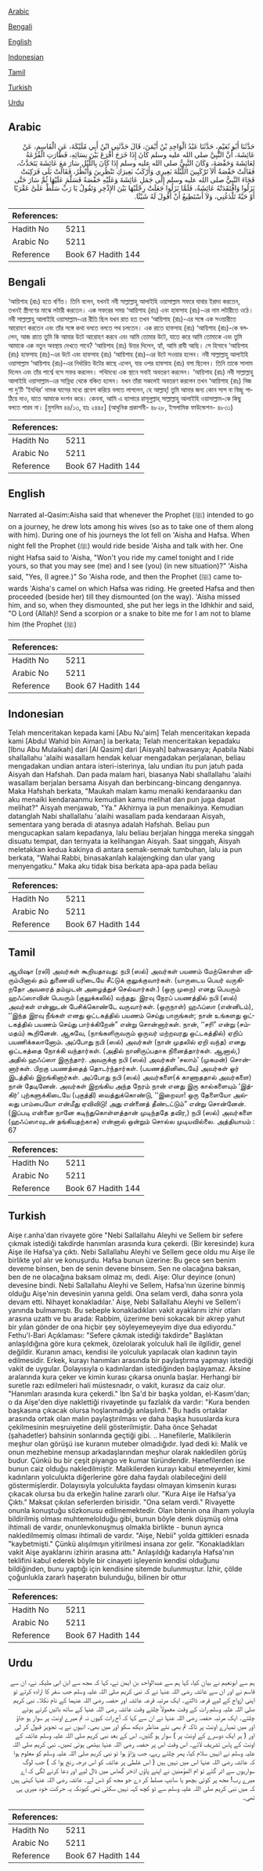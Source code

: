 [Arabic](#arabic)

[Bengali](#bengali)

[English](#english)

[Indonesian](#indonesian)

[Tamil](#tamil)

[Turkish](#turkish)

[Urdu](#urdu)

## Arabic


<div dir="rtl" lang="ar" style={{fontSize:'larger',backgroundColor:'#f8f9fa',padding:20}}>
حَدَّثَنَا أَبُو نُعَيْمٍ، حَدَّثَنَا عَبْدُ الْوَاحِدِ بْنُ أَيْمَنَ، قَالَ حَدَّثَنِي ابْنُ أَبِي مُلَيْكَةَ، عَنِ الْقَاسِمِ، عَنْ عَائِشَةَ، أَنَّ النَّبِيَّ صلى الله عليه وسلم كَانَ إِذَا خَرَجَ أَقْرَعَ بَيْنَ نِسَائِهِ، فَطَارَتِ الْقُرْعَةُ لِعَائِشَةَ وَحَفْصَةَ، وَكَانَ النَّبِيُّ صلى الله عليه وسلم إِذَا كَانَ بِاللَّيْلِ سَارَ مَعَ عَائِشَةَ يَتَحَدَّثُ، فَقَالَتْ حَفْصَةُ أَلاَ تَرْكَبِينَ اللَّيْلَةَ بَعِيرِي وَأَرْكَبُ بَعِيرَكِ تَنْظُرِينَ وَأَنْظُرُ، فَقَالَتْ بَلَى فَرَكِبَتْ فَجَاءَ النَّبِيُّ صلى الله عليه وسلم إِلَى جَمَلِ عَائِشَةَ وَعَلَيْهِ حَفْصَةُ فَسَلَّمَ عَلَيْهَا ثُمَّ سَارَ حَتَّى نَزَلُوا وَافْتَقَدَتْهُ عَائِشَةُ، فَلَمَّا نَزَلُوا جَعَلَتْ رِجْلَيْهَا بَيْنَ الإِذْخِرِ وَتَقُولُ يَا رَبِّ سَلِّطْ عَلَىَّ عَقْرَبًا أَوْ حَيَّةً تَلْدَغُنِي، وَلاَ أَسْتَطِيعُ أَنْ أَقُولَ لَهُ شَيْئًا‏.‏
</div>
<div style={{backgroundColor:'#f8f9fa',padding:20, marginBottom: 10}}><table> <thead> <tr> <th>References:</th> <th></th> </tr> </thead> <tbody><tr><td>Hadith No</td><td>5211</td></tr><tr><td>Arabic No</td><td>5211</td></tr><tr><td>Reference</td><td>Book 67 Hadith 144</td></tr></tbody></table></div>

## Bengali


<div dir="ltr" lang="bn" style={{fontSize:'larger',backgroundColor:'#f8f9fa',padding:20}}>
‘আয়িশাহ (রাঃ) হতে বর্ণিত। তিনি বলেন, যখনই নবী সাল্লাল্লাহু আলাইহি ওয়াসাল্লাম সফরে যাবার ইরাদা করতেন, তখনই স্ত্রীগণের মাঝে লটারী করতেন। এক সফরের সময় ‘আয়িশাহ (রাঃ) এবং হাফসাহ (রাঃ)-এর নাম লটারীতে ওঠে। নবী সাল্লাল্লাহু আলাইহি ওয়াসাল্লাম-এর রীতি ছিল যখন রাত হত তখন ‘আয়িশাহ (রাঃ)-এর সঙ্গে এক সওয়ারীতে আরোহণ করতেন এবং তাঁর সঙ্গে কথা বলতে বলতে পথ চলতেন। এক রাতে হাফসাহ (রাঃ) ‘আয়িশাহ (রাঃ)-কে বললেন, আজ রাতে তুমি কি আমার উটে আরোহণ করবে এবং আমি তোমার উটে, যাতে করে আমি তোমাকে এবং তুমি আমাকে এক নতুন অবস্থায় দেখতে পাবে? ‘আয়িশাহ (রাঃ) উত্তর দিলেন, হ্যাঁ, আমি রাযী আছি। সে হিসাবে ‘আয়িশাহ (রাঃ) হাফসাহ (রাঃ)-এর উটে এবং হাফসাহ (রাঃ) ‘আয়িশাহ (রাঃ)-এর উটে সওয়ার হলেন। নবী সাল্লাল্লাহু আলাইহি ওয়াসাল্লাম ‘আয়িশাহ (রাঃ)-এর নির্ধারিত উটের কাছে এলেন, যার ওপর হাফসাহ (রাঃ) বসা ছিলেন। তিনি তাকে সালাম দিলেন এবং তাঁর পার্শ্বে বসে সফর করলেন। পথিমধ্যে এক স্থানে সবাই অবতরণ করলেন। ‘আয়িশাহ (রাঃ) নবী সাল্লাল্লাহু আলাইহি ওয়াসাল্লাম-এর সান্নিধ্য থেকে বঞ্চিত হলেন। যখন তাঁরা সকলেই অবতরণ করলেন তখন ‘আয়িশাহ (রাঃ) নিজ পা দু’টি ‘ইযখির’ নামক ঘাসের মধ্যে প্রবেশ করিয়ে বলতে লাগলেন, হে আল্লাহ্! তুমি আমার জন্য কোন সাপ বা বিচ্ছু পাঠিয়ে দাও, যাতে আমাকে দংশন করে। কেননা, আমি এ ব্যাপারে রাসূলুল্লাহ্ সাল্লাল্লাহু আলাইহি ওয়াসাল্লাম-কে কিছু বলতে পারব না। [মুসলিম ৪৪/১৩, হাঃ ২৪৪৫] (আধুনিক প্রকাশনী- ৪৮২৮, ইসলামিক ফাউন্ডেশন- ৪৮৩১)
</div>
<div style={{backgroundColor:'#f8f9fa',padding:20, marginBottom: 10}}><table> <thead> <tr> <th>References:</th> <th></th> </tr> </thead> <tbody><tr><td>Hadith No</td><td>5211</td></tr><tr><td>Arabic No</td><td>5211</td></tr><tr><td>Reference</td><td>Book 67 Hadith 144</td></tr></tbody></table></div>

## English


<div dir="ltr" lang="en" style={{fontSize:'larger',backgroundColor:'#f8f9fa',padding:20}}>
Narrated al-Qasim:Aisha said that whenever the Prophet (ﷺ) intended to go on a journey, he drew lots among his wives (so as to take one of them along with him). During one of his journeys the lot fell on 'Aisha and Hafsa. When night fell the Prophet (ﷺ) would ride beside 'Aisha and talk with her. One night Hafsa said to 'Aisha, "Won't you ride my camel tonight and I ride yours, so that you may see (me) and I see (you) (in new situation)?" 'Aisha said, "Yes, (I agree.)" So 'Aisha rode, and then the Prophet (ﷺ) came towards 'Aisha's camel on which Hafsa was riding. He greeted Hafsa and then proceeded (beside her) till they dismounted (on the way). 'Aisha missed him, and so, when they dismounted, she put her legs in the Idhkhir and said, "O Lord (Allah)! Send a scorpion or a snake to bite me for I am not to blame him (the Prophet (ﷺ)
</div>
<div style={{backgroundColor:'#f8f9fa',padding:20, marginBottom: 10}}><table> <thead> <tr> <th>References:</th> <th></th> </tr> </thead> <tbody><tr><td>Hadith No</td><td>5211</td></tr><tr><td>Arabic No</td><td>5211</td></tr><tr><td>Reference</td><td>Book 67 Hadith 144</td></tr></tbody></table></div>

## Indonesian


<div dir="ltr" lang="id" style={{fontSize:'larger',backgroundColor:'#f8f9fa',padding:20}}>
Telah menceritakan kepada kami [Abu Nu'aim] Telah menceritakan kepada kami [Abdul Wahid bin Aiman] ia berkata; Telah menceritakan kepadaku [Ibnu Abu Mulaikah] dari [Al Qasim] dari [Aisyah] bahwasanya; Apabila Nabi shallallahu 'alaihi wasallam hendak keluar mengadakan perjalanan, beliau mengadakan undian antara isteri-isterinya, lalu undian itu pun jatuh pada Aisyah dan Hafshah. Dan pada malam hari, biasanya Nabi shallallahu 'alaihi wasallam berjalan bersama Aisyah dan berbincang-bincang dengannya. Maka Hafshah berkata, "Maukah malam kamu menaiki kendaraanku dan aku menaiki kendaraanmu kemudian kamu melihat dan pun juga dapat melihat?" Aisyah menjawab, "Ya." Akhirnya ia pun menaikinya. Kemudian datanglah Nabi shallallahu 'alaihi wasallam pada kendaraan Aisyah, sementara yang berada di atasnya adalah Hafshah. Beliau pun mengucapkan salam kepadanya, lalu beliau berjalan hingga mereka singgah disuatu tempat, dan ternyata ia kelihangan Aisyah. Saat singgah, Aisyah meletakkan kedua kakinya di antara semak-semak tumbuhan, lalu ia pun berkata, "Wahai Rabbi, binasakanlah kalajengking dan ular yang menyengatku." Maka aku tidak bisa berkata apa-apa pada beliau
</div>
<div style={{backgroundColor:'#f8f9fa',padding:20, marginBottom: 10}}><table> <thead> <tr> <th>References:</th> <th></th> </tr> </thead> <tbody><tr><td>Hadith No</td><td>5211</td></tr><tr><td>Arabic No</td><td>5211</td></tr><tr><td>Reference</td><td>Book 67 Hadith 144</td></tr></tbody></table></div>

## Tamil


<div dir="ltr" lang="ta" style={{fontSize:'larger',backgroundColor:'#f8f9fa',padding:20}}>
ஆயிஷா (ரலி) அவர்கள் கூறியதாவது: நபி (ஸல்) அவர்கள் பயணம் மேற்கொள்ள விரும்பினால் தம் துணைவி யரிடையே சீட்டுக் குலுக்குவார்கள். (யாருடைய பெயர் வருகிறதோ அவரைத் தம்முடன் அழைத்துச் செல்வார்கள்.) (ஒரு முறை) எனது பெயரும் ஹஃப்ஸாவின் பெயரும் (குலுக்கலில்) வந்தது. இரவு நேரப் பயணத்தில் நபி (ஸல்) அவர்கள் என்னுடன் பேசிக்கொண்டே வருவார்கள். (ஒருநாள்) ஹஃப்ஸா (என்னிடம்), ‘‘இந்த இரவு நீங்கள் எனது ஒட்டகத்தில் பயணம் செய்து பாருங்கள்; நான் உங்களது ஒட்டகத்தில் பயணம் செய்து பார்க்கிறேன்” என்று சொன்னார்கள். நான், ‘‘சரி” என்று (சம்மதம்) கூறினேன். ஆகவே, (நாங்களிருவரும் ஒருவர் மற்றவரது ஒட்டகத்தில்) ஏறிப் பயணிக்கலானோம். அப்போது நபி (ஸல்) அவர்கள் (நான் முதலில் ஏறி வந்த) எனது ஒட்டகத்தை நோக்கி வந்தார்கள். (அதில் நானிருப்பதாக நினைத்தார்கள். ஆனால்,) அதில் ஹஃப்ஸா இருந்தார். அவருக்கு நபி (ஸல்) அவர்கள் ‘சலாம்’ (முகமன்) சொன்னார்கள். பிறகு பயணத்தைத் தொடர்ந்தார்கள். (பயணத்தினிடையே) அவர்கள் ஓர் இடத்தில் இறங்கினார்கள். அப்போது நபி (ஸல்) அவர்களை(க் காணாததால் அவர்களை) நான் தேடினேன். அவர்கள் இறங்கிய அந்த நேரம் நான் எனது இரு கால்களையும் ‘இத்கிர்’ புற்களுக்கிடையே (புகுத்தி) வைத்துக்கொண்டு, ‘‘இறைவா! ஒரு தேளையோ அல்லது பாம்பையோ என்மீது ஏவிவிடு! அது என்னைத் தீண்டட்டும்” என்று சொன்னேன். (இப்படி என்னை நானே கடிந்துகொள்ளத்தான் முடிந்ததே தவிர,) நபி (ஸல்) அவர்களை (ஹஃப்ஸாவுடன் தங்கியதற்காக) என்னால் ஒன்றும் சொல்ல முடியவில்லை. அத்தியாயம் : 67
</div>
<div style={{backgroundColor:'#f8f9fa',padding:20, marginBottom: 10}}><table> <thead> <tr> <th>References:</th> <th></th> </tr> </thead> <tbody><tr><td>Hadith No</td><td>5211</td></tr><tr><td>Arabic No</td><td>5211</td></tr><tr><td>Reference</td><td>Book 67 Hadith 144</td></tr></tbody></table></div>

## Turkish


<div dir="ltr" lang="tr" style={{fontSize:'larger',backgroundColor:'#f8f9fa',padding:20}}>
Aişe r.anha'dan rivayete göre "Nebi Sallallahu Aleyhi ve Sellem bir sefere çıkmak istediği takdirde hanımları arasında kura çekerdi. (Bir keresinde) kura Aişe ile Hafsa'ya çıktı. Nebi Sallallahu Aleyhi ve Sellem gece oldu mu Aişe ile birlikte yol alır ve konuşurdu. Hafsa bunun üzerine: Bu gece sen benim deveme binsen, ben de senin devene binsem. Sen ne olacağına baksan, ben de ne olacağına baksam olmaz mı, dedi. Aişe: Olur deyince (onun) devesine bindi. Nebi Sallallahu Aleyhi ve Sellem, Hafsa'nın üzerine binmiş olduğu Aişe'nin devesinin yanına geldi. Ona selam verdi, daha sonra yola devam etti. Nihayet konakladılar.' Aişe, Nebi Sallallahu Aleyhi ve Sellem'i yanında bulmamıştı. Bu sebeple konakladıkları vakit ayaklarını izhir otları arasına uzattı ve bu arada: Rabbim, üzerime beni sokacak bir akrep yahut bir yılan gönder de ona hiçbir şey söyleyemeyeyim diye dua ediyordu." Fethu'l-Bari Açıklaması: "Sefere çıkmak istediği takdirde" Başlıktan anlaşıldığına göre kura çekmek, özelolarak yolculuk hali ile ilgilidir, genel değildir. Kuranın amacı, kendisi ile yolculuk yapılacak olan kadının tayin edilmesidir. Erkek, kurayı hanımları arasında bir paylaştırma yapmayı istediği vakit de uygular. Dolayısıyla o kadınlardan istediğinden başlayamaz. Aksine aralarında kura çeker ve kimin kurası çıkarsa onunla başlar. Herhangi bir suretle razı edilmeleri hali müstesnadır, o vakit, kurasız da caiz olur. "Hanımları arasında kura çekerdi." İbn Sa'd bir başka yoldan, el-Kasım'dan; o da Aişe'den diye naklettiği rivayetinde şu fazlalık da vardır: "Kura benden başkasına çıkacak olursa hoşlanmadığı anlaşılırdı." Bu hadis ortaklar arasında ortak olan malın paylaştırılması ve daha başka hususlarda kura çekilmesinin meşruiyetine delil gösterilmiştir. Daha önce Şehadat (şahadetler) bahsinin sonlarında geçtiği gibi. .. Hanefilerle, Malikilerin meşhur olan görüşü ise kuranın muteber olmadığıdır. Iyad dedi ki: Malik ve onun mezhebine mensup arkadaşlarından meşhur olarak nakledilen görüş budur. Çünkü bu bir çeşit piyango ve kumar türündendir. Hanefilerden ise bunun caiz olduğu nakledilmiştir. Malikilerden kurayı kabul etmeyenler, kimi kadınların yolculukta diğerlerine göre daha faydalı olabileceğini delil göstermişlerdir. Dolayısıyla yolculukta faydası olmayan kimsenin kurası çıkacak olursa bu da erkeğin haline zararlı olur. "Kura Aişe ile Hafsa'ya Çıktı." Maksat çıkılan seferlerden birisidir. "Ona selam verdi." Rivayette onunla konuştuğu sözkonusu edilmemektedir. Olan bitenin ona ilham yoluyla bildirilmiş olması muhtemelolduğu gibi, bunun böyle denk düşmüş olma ihtimali de vardır, onunlevkonuşmuş olmakla birlikte - bunun ayrıca nakledilmemiş olması ihtimali de vardır. "Aişe, Nebii" yolda gittikleri esnada "kaybetmişti." Çünkü alışılmışın yitirilmesi insana zor gelir. "Konakladıkları vakit Aişe ayaklarını izhirin arasına attı." Anlaşıldığı kadarıyla Hafsa'nın teklifini kabul ederek böyle bir cinayeti işleyenin kendisi olduğunu bildiğinden, bunu yaptığı için kendisine sitemde bulunmuştur. İzhir, çölde çoğunlukla zararlı haşeratın bulunduğu, bilinen bir ottur
</div>
<div style={{backgroundColor:'#f8f9fa',padding:20, marginBottom: 10}}><table> <thead> <tr> <th>References:</th> <th></th> </tr> </thead> <tbody><tr><td>Hadith No</td><td>5211</td></tr><tr><td>Arabic No</td><td>5211</td></tr><tr><td>Reference</td><td>Book 67 Hadith 144</td></tr></tbody></table></div>

## Urdu


<div dir="rtl" lang="ur" style={{fontSize:'larger',backgroundColor:'#f8f9fa',padding:20}}>
ہم سے ابونعیم نے بیان کیا، کہا ہم سے عبدالواحد بن ایمن نے، کہا کہ مجھ سے ابن ابی ملیکہ نے، ان سے قاسم نے اور ان سے عائشہ رضی اللہ عنہا نے کہ نبی کریم صلی اللہ علیہ وسلم جب سفر کا ارادہ کرتے تو اپنی ازواج کے لیے قرعہ ڈالتے۔ ایک مرتبہ قرعہ عائشہ اور حفصہ رضی اللہ عنہما کے نام نکلا۔ نبی کریم صلی اللہ علیہ وسلم رات کے وقت معمولاً چلتے وقت عائشہ رضی اللہ عنہا کے ساتھ باتیں کرتے ہوئے چلتے۔ ایک مرتبہ حفصہ رضی اللہ عنہا نے ان سے کہا کہ آج رات کیوں نہ تم میرے اونٹ پر سوار ہو جاؤ اور میں تمہارے اونٹ پر تاکہ تم بھی نئے مناظر دیکھ سکو اور میں بھی۔ انہوں نے یہ تجویز قبول کر لی اور ( ہر ایک دوسرے کے اونٹ پر ) سوار ہو گئیں۔ اس کے بعد نبی کریم صلی اللہ علیہ وسلم عائشہ کے اونٹ کے پاس تشریف لائے۔ اس وقت اس پر حفصہ رضی اللہ عنہا بیٹھی ہوئی تھیں۔ نبی کریم صلی اللہ علیہ وسلم نے انہیں سلام کیا، پھر چلتے رہے، جب پڑاؤ ہوا تو نبی کریم صلی اللہ علیہ وسلم کو معلوم ہوا کہ عائشہ رضی اللہ عنہا اس میں نہیں ہیں ( اس غلطی پر عائشہ کو اس درجہ رنج ہوا کہ ) جب لوگ سواریوں سے اتر گئے تو ام المؤمنین نے اپنے پاؤں اذخر گھاس میں ڈال لیے اور دعا کرنے لگی کہ اے میرے رب! مجھ پر کوئی بچھو یا سانپ مسلط کر دے جو مجھ کو ڈس لے۔ عائشہ رضی اللہ عنہا کہتی ہیں کہ میں نبی کریم صلی اللہ علیہ وسلم سے تو کچھ کہہ نہیں سکتی تھی کیونکہ یہ حرکت خود میری ہی تھی۔
</div>
<div style={{backgroundColor:'#f8f9fa',padding:20, marginBottom: 10}}><table> <thead> <tr> <th>References:</th> <th></th> </tr> </thead> <tbody><tr><td>Hadith No</td><td>5211</td></tr><tr><td>Arabic No</td><td>5211</td></tr><tr><td>Reference</td><td>Book 67 Hadith 144</td></tr></tbody></table></div>